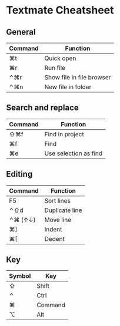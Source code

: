 # Textmate Cheatsheet

## General

|**Command**|**Function**|
|-|-|
|⌘t|Quick open|
|⌘r|Run file|
|⌃⌘r|Show file in file browser|
|⌃⌘n|New file in folder|

## Search and replace

|**Command**|**Function**|
|-|-|
|⇧⌘f|Find in project|
|⌘f|Find|
|⌘e|Use selection as find|

## Editing

|**Command**|**Function**|
|-|-|
|F5|Sort lines|
|⌃⇧d|Duplicate line|
|⌃⌘ (↑↓)|Move line|
|⌘]|Indent|
|⌘[|Dedent|

## Key

|**Symbol**|**Key**|
|-|-|
|⇧|Shift|
|⌃|Ctrl|
|⌘|Command|
|⌥|Alt|
